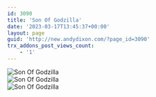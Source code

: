 ```yaml
---
id: 3090
title: 'Son Of Godzilla'
date: '2023-03-17T13:45:37+00:00'
layout: page
guid: 'http://new.andydixon.com/?page_id=3090'
trx_addons_post_views_count:
    - '1'
---
```


![Son Of Godzilla](https://i0.wp.com/assets.g8x2.ldn.idrivee2-23.com/posters/Son%20Of%20Godzilla%2001.jpg?w=1200&ssl=1 "Son Of Godzilla")  
![Son Of Godzilla](https://i0.wp.com/assets.g8x2.ldn.idrivee2-23.com/posters/Son%20Of%20Godzilla%2002.jpg?w=1200&ssl=1 "Son Of Godzilla")  
![Son Of Godzilla](https://i0.wp.com/assets.g8x2.ldn.idrivee2-23.com/posters/Son%20Of%20Godzilla%2003.jpg?w=1200&ssl=1 "Son Of Godzilla")